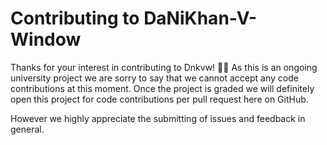 # Contributing to DaNiKhan-V-Window

Thanks for your interest in contributing to Dnkvw! 👍🏻
As this is an ongoing university project we are sorry to say that we cannot accept any code contributions at this moment. 
Once the project is graded we will definitely open this project for code contributions per pull request here on GitHub.

However we highly appreciate the submitting of issues and feedback in general.
